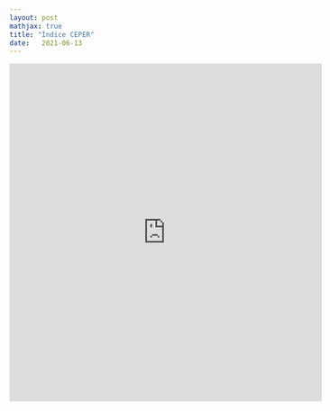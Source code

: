 ```yaml
---
layout: post
mathjax: true
title: "Índice CEPER" 
date:   2021-06-13
---
```






<iframe height="600" width="110%" frameborder="no" src="https://marcos-j-ribeiro.shinyapps.io/CEPER/"> </iframe>
